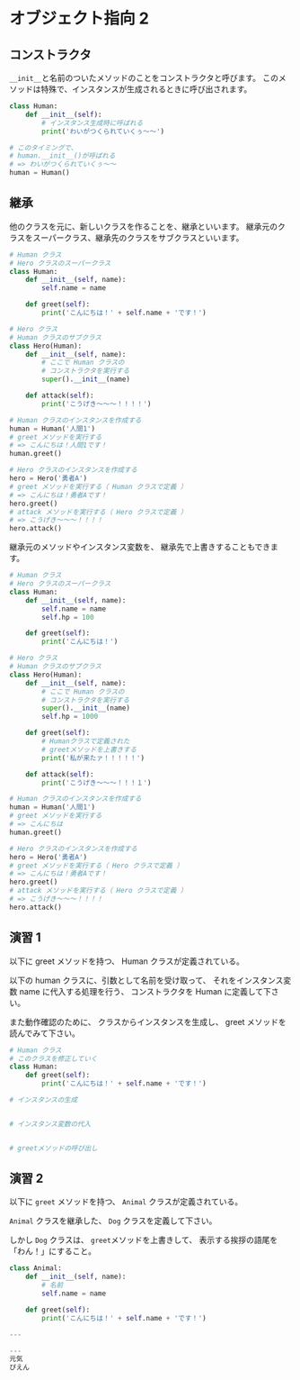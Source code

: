 # オブジェクト指向 2

## コンストラクタ

`__init__`と名前のついたメソッドのことをコンストラクタと呼びます。
このメソッドは特殊で、インスタンスが生成されるときに呼び出されます。

```py
class Human:
    def __init__(self):
        # インスタンス生成時に呼ばれる
        print('わいがつくられていくぅ〜〜')

# このタイミングで、
# human.__init__()が呼ばれる
# => わいがつくられていくぅ〜〜
human = Human()
```

## 継承

他のクラスを元に、新しいクラスを作ることを、継承といいます。
継承元のクラスをスーパークラス、継承先のクラスをサブクラスといいます。

```py
# Human クラス
# Hero クラスのスーパークラス
class Human:
    def __init__(self, name):
        self.name = name

    def greet(self):
        print('こんにちは！' + self.name + 'です！')

# Hero クラス
# Human クラスのサブクラス
class Hero(Human):
    def __init__(self, name):
        # ここで Human クラスの
        # コンストラクタを実行する
        super().__init__(name)

    def attack(self):
        print('こうげき〜〜〜！！！！')

# Human クラスのインスタンスを作成する
human = Human('人間1')
# greet メソッドを実行する
# => こんにちは！人間1です！
human.greet()

# Hero クラスのインスタンスを作成する
hero = Hero('勇者A')
# greet メソッドを実行する（ Human クラスで定義 ）
# => こんにちは！勇者Aです！
hero.greet()
# attack メソッドを実行する（ Hero クラスで定義 ）
# => こうげき〜〜〜！！！！
hero.attack()
```

継承元のメソッドやインスタンス変数を、
継承先で上書きすることもできます。

```py
# Human クラス
# Hero クラスのスーパークラス
class Human:
    def __init__(self, name):
        self.name = name
        self.hp = 100

    def greet(self):
        print('こんにちは！')

# Hero クラス
# Human クラスのサブクラス
class Hero(Human):
    def __init__(self, name):
        # ここで Human クラスの
        # コンストラクタを実行する
        super().__init__(name)
        self.hp = 1000

    def greet(self):
        # Humanクラスで定義された
        # greetメソッドを上書きする
        print('私が来たァ！！！！！')

    def attack(self):
        print('こうげき〜〜〜！！！１')

# Human クラスのインスタンスを作成する
human = Human('人間1')
# greet メソッドを実行する
# => こんにちは
human.greet()

# Hero クラスのインスタンスを作成する
hero = Hero('勇者A')
# greet メソッドを実行する（ Hero クラスで定義 ）
# => こんにちは！勇者Aです！
hero.greet()
# attack メソッドを実行する（ Hero クラスで定義 ）
# => こうげき〜〜〜！！！！
hero.attack()
```

## 演習 1

以下に greet メソッドを持つ、
Human クラスが定義されている。

以下の human クラスに、引数として名前を受け取って、
それをインスタンス変数 name に代入する処理を行う、
コンストラクタを Human に定義して下さい。

また動作確認のために、
クラスからインスタンスを生成し、
greet メソッドを読んでみて下さい。

```py
# Human クラス
# このクラスを修正していく
class Human:
    def greet(self):
        print('こんにちは！' + self.name + 'です！')

# インスタンスの生成


# インスタンス変数の代入


# greetメソッドの呼び出し

```

## 演習 2

以下に `greet` メソッドを持つ、
`Animal` クラスが定義されている。

`Animal` クラスを継承した、
`Dog` クラスを定義して下さい。

しかし `Dog` クラスは、
`greet`メソッドを上書きして、
表示する挨拶の語尾を「わん！」にすること。

```py
class Animal:
    def __init__(self, name):
        # 名前
        self.name = name

    def greet(self):
        print('こんにちは！' + self.name + 'です！')

---

---
元気
ぴえん
```

<script>
    is_last = true;
</script>
